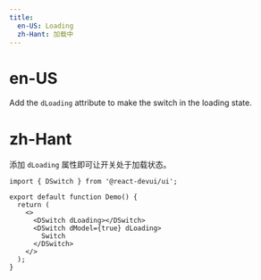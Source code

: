 ```yaml
---
title:
  en-US: Loading
  zh-Hant: 加载中
---
```


# en-US

Add the `dLoading` attribute to make the switch in the loading state.

# zh-Hant

添加 `dLoading` 属性即可让开关处于加载状态。

```tsx
import { DSwitch } from '@react-devui/ui';

export default function Demo() {
  return (
    <>
      <DSwitch dLoading></DSwitch>
      <DSwitch dModel={true} dLoading>
        Switch
      </DSwitch>
    </>
  );
}
```
